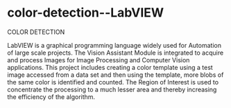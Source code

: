 # color-detection--LabVIEW

COLOR DETECTION

LabVIEW is a graphical programming language widely used for Automation of large scale projects. The Vision Assistant Module is integrated to acquire and process Images for Image Processing and Computer Vision applications. This project includes creating a color template using a test image accessed from a data set and then using the template, more blobs of the same color is identified and counted. The Region of Interest is used to concentrate the processing to a much lesser area and thereby increasing the efficiency  of the algorithm.
